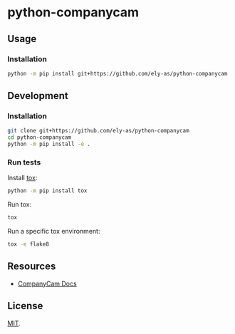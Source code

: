 # python-companycam

## Usage

### Installation

```sh
python -m pip install git+https://github.com/ely-as/python-companycam
```

## Development

### Installation

```sh
git clone git+https://github.com/ely-as/python-companycam
cd python-companycam
python -m pip install -e .
```

### Run tests

Install [tox](https://tox.wiki/en/latest/):
```sh
python -m pip install tox
```

Run tox:
```sh
tox
```

Run a specific tox environment:
```sh
tox -e flake8
```

## Resources

- [CompanyCam Docs](https://docs.companycam.com/docs)

## License

[MIT](LICENSE).
